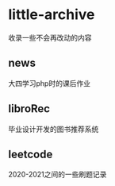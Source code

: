 # little-archive

收录一些不会再改动的内容

## news

大四学习php时的课后作业

## libroRec

毕业设计开发的图书推荐系统

## leetcode

2020-2021之间的一些刷题记录
